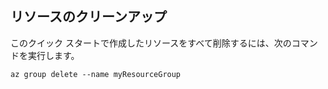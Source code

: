 ## <a name="clean-up-resources"></a>リソースのクリーンアップ

このクイック スタートで作成したリソースをすべて削除するには、次のコマンドを実行します。

```azurecli
az group delete --name myResourceGroup
```